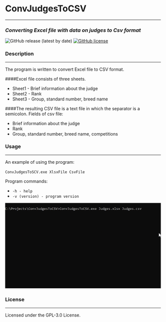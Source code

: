 # ConvJudgesToCSV
____
### _Converting Excel file with data on judges to Csv format_
![GitHub release (latest by date)](https://img.shields.io/github/v/release/DFofanov/ConvJudgesToCSV)
[![GitHub license](https://img.shields.io/github/license/DFofanov/ConvJudgesToCSV)](https://github.com/DFofanov/ConvJudgesToCSV/blob/main/LICENSE)

### Description
____
The program is written to convert Excel file to CSV format.

####Excel file consists of three sheets.
* Sheet1 - Brief information about the judge
* Sheet2 - Rank
* Sheet3 - Group, standard number, breed name

####The resulting CSV file is a text file in which the separator is a semicolon.
Fields of csv file:
* Brief information about the judge
* Rank
* Group, standard number, breed name, competitions


### Usage
____
An example of using the program:

`ConvJudgesToSCV.exe XlsxFile CsvFile` 


Program commands:
* `-h - help`
* `-v (version) - program version`

![image](https://github.com/DFofanov/ConvJudgesToCSV/blob/main/images/docs.gif?raw=true)

### License
____
Licensed under the GPL-3.0 License.
